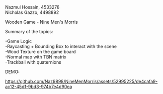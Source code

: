 Nazmul Hossain, 4533278  
Nicholas Gazzo, 4498892  

Wooden Game - Nine Men's Morris  

Summary of the topics:  

-Game Logic  
-Raycasting + Bounding Box to interact with the scene  
-Wood Texture on the game board  
-Normal map with TBN matrix  
-Trackball with quaternions  

DEMO:


https://github.com/Naz9898/NineMenMorris/assets/52995225/de4cafa9-ac12-45d1-9bd3-974b7e4d90ea

